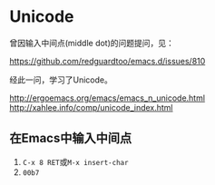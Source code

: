 
# Unicode

曾因输入中间点(middle dot)的问题提问，见：

https://github.com/redguardtoo/emacs.d/issues/810

经此一问，学习了Unicode。

http://ergoemacs.org/emacs/emacs_n_unicode.html
http://xahlee.info/comp/unicode_index.html


## 在Emacs中输入中间点

1. `C-x 8 RET`或`M-x insert-char`
2. `00b7` 